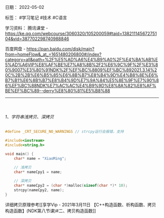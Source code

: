 日期： 2022-05-02

标签： #学习笔记 #技术 #C语言 

学习资料： 
腾讯课堂 - https://ke.qq.com/webcourse/3060320/105200059#taid=13821114567275104&vid=387702298740988846

百度网盘 - https://pan.baidu.com/disk/main?from=homeFlow&_at_=1651480206800#/index?category=all&path=%2F%E5%AD%A6%E4%B9%A0%2F%E4%BA%AB%E5%AD%A6VIP%E8%AF%BE%E7%A8%8B%2F2%E6%9C%9F%2F%E3%80%9007%E3%80%91NDK%2F%EF%BC%8809%EF%BC%892021.3.14%20C%2B%2B%E6%B5%85%E6%8B%B7%E8%B4%9D%E4%B8%8E%E6%B7%B1%E6%8B%B7%E8%B4%9D%E7%9A%84%E5%8E%9F%E7%90%86%EF%BC%88NDK%E7%AC%AC%E4%B9%9D%E8%8A%82%E8%AF%BE%EF%BC%89--derry%E8%80%81%E5%B8%88

---
<br>

###### 1、字符串浅拷贝、深拷贝
```cpp
#define _CRT_SECURE_NO_WARNINGS // strcpy运行会报错，支持

#include<iostream>
#include<string.h>

void main() {
	char* name = "XiaoMing";
	
	// 浅拷贝
	char* nameCpy1 = name;

	// 深拷贝
	char* nameCpy2 = (char *)malloc(sizeof(char *)* 10);
	strcpy(nameCpy2, name);
}

```

详细拷贝原理参考[[享学Vip - 2021年3月11日 【C++构造函数、析构函数、拷贝构造函数】(NDK第八节课)#二、拷贝构造函数]]